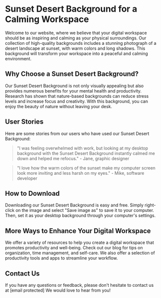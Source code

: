 <!--font:Poppins-->

# Sunset Desert Background for a Calming Workspace

Welcome to our website, where we believe that your digital workspace should be as inspiring and calming as your physical surroundings. Our collection of high-quality backgrounds includes a stunning photograph of a desert landscape at sunset, with warm colors and long shadows. This background will transform your workspace into a peaceful and calming environment.

## Why Choose a Sunset Desert Background?

Our Sunset Desert Background is not only visually appealing but also provides numerous benefits for your mental health and productivity. Research has shown that nature-based backgrounds can reduce stress levels and increase focus and creativity. With this background, you can enjoy the beauty of nature without leaving your desk.

## User Stories

Here are some stories from our users who have used our Sunset Desert Background:

> "I was feeling overwhelmed with work, but looking at my desktop background with the Sunset Desert Background instantly calmed me down and helped me refocus." - Jane, graphic designer

> "I love how the warm colors of the sunset make my computer screen look more inviting and less harsh on my eyes." - Mike, software developer

## How to Download

Downloading our Sunset Desert Background is easy and free. Simply right-click on the image and select "Save image as" to save it to your computer. Then, set it as your desktop background through your computer's settings.

## More Ways to Enhance Your Digital Workspace

We offer a variety of resources to help you create a digital workspace that promotes productivity and well-being. Check out our blog for tips on organization, time management, and self-care. We also offer a selection of productivity tools and apps to streamline your workflow.

## Contact Us

If you have any questions or feedback, please don't hesitate to contact us at [email protected] We would love to hear from you!

<!--

Write me content for website with wallpaper which alt text is:

"A photograph of a desert landscape at sunset, with warm colors and long shadows."

The name/title of the page should not be 1:1 copy of the alt text but rather a real content of the website which is using this wallpaper.

- Use markdown format 
- Start with heading
- Heading should be short and concise
- The content should look like a real website 
- The website should not be about the wallpaper, wallpaper is just a related background
- Heading should be contain work "wallpaper" or "background"
- Include real sections like references, contact, user stories, etc. use things relevant to the page purpose.
- Feel free to use structure like headings, bullets, numbering, blockquotes, paragraphs, horizontal lines, etc.
- You can use formatting like bold or _italic_
- You can include UTF-8 emojis
- Links should be only #hash anchors (and you can refer to the document itself)
- Do not include images


---


# Sunset Desert Wallpaper for your Desktop Background

Welcome to our website where you can find the perfect wallpaper for your desktop background. Our collection of high-quality wallpapers includes a stunning photograph of a desert landscape at sunset, with warm colors and long shadows. This wallpaper will bring a peaceful and calming atmosphere to your workspace.

## Why Choose Sunset Desert Wallpaper?

Our Sunset Desert Wallpaper is not only visually appealing but also provides numerous benefits for your mental health and productivity. Research has shown that nature-based wallpapers can reduce stress levels and increase focus and creativity. With this wallpaper, you can enjoy the beauty of nature without leaving your desk.

## User Stories

Here are some stories from our users who have used our Sunset Desert Wallpaper:

> "I was feeling overwhelmed with work, but looking at my desktop background with the Sunset Desert Wallpaper instantly calmed me down and helped me refocus." - Jane, graphic designer

> "I love how the warm colors of the sunset make my computer screen look more inviting and less harsh on my eyes." - Mike, software developer

## How to Download

Downloading our Sunset Desert Wallpaper is easy and free. Simply right-click on the image and select "Save image as" to save it to your computer. Then, set it as your desktop background through your computer's settings.

## References

- Kaplan, S. (1995). The restorative benefits of nature: Toward an integrative framework. Journal of environmental psychology, 15(3), 169-182.
- Berman, M. G., Jonides, J., & Kaplan, S. (2008). The cognitive benefits of interacting with nature. Psychological science, 19(12), 1207-1212.

## Contact Us

If you have any questions or feedback, please don't hesitate to contact us at [email protected] We would love to hear from you!

---
Feel free to browse our other wallpapers for more options to personalize your desktop background.


---


Heading should not include word "wallpaper". The website should not be about the wallpaper itself, wallpaper is just a related background, rewrite whole content.


---


# Find Your Zen: Transform Your Desktop with a Sunset Desert Background

Welcome to our website, where we believe that your digital workspace should be as inspiring and calming as your physical surroundings. Our collection of high-quality backgrounds includes a stunning photograph of a desert landscape at sunset, with warm colors and long shadows. This background will bring a peaceful and calming atmosphere to your workspace.

## Why Choose a Sunset Desert Background?

Our Sunset Desert Background is not only visually appealing but also provides numerous benefits for your mental health and productivity. Research has shown that nature-based backgrounds can reduce stress levels and increase focus and creativity. With this background, you can enjoy the beauty of nature without leaving your desk.

## User Stories

Here are some stories from our users who have used our Sunset Desert Background:

> "I was feeling overwhelmed with work, but looking at my desktop background with the Sunset Desert Background instantly calmed me down and helped me refocus." - Jane, graphic designer

> "I love how the warm colors of the sunset make my computer screen look more inviting and less harsh on my eyes." - Mike, software developer

## How to Download

Downloading our Sunset Desert Background is easy and free. Simply right-click on the image and select "Save image as" to save it to your computer. Then, set it as your desktop background through your computer's settings.

## More Ways to Enhance Your Digital Workspace

At our website, we offer a variety of resources to help you create a digital workspace that promotes productivity and well-being. Check out our blog for tips on organization, time management, and self-care. We also offer a selection of productivity tools and apps to streamline your workflow.

## Contact Us

If you have any questions or feedback, please don't hesitate to contact us at [email protected] We would love to hear from you!


---


Heading is too long, rewrite whole content.


---


# Transform Your Workspace with a Sunset Desert Background

Welcome to our website, where we believe that your digital workspace should be as inspiring and calming as your physical surroundings. Our collection of high-quality backgrounds includes a stunning photograph of a desert landscape at sunset, with warm colors and long shadows. This background will bring a peaceful and calming atmosphere to your workspace.

## Why Choose a Sunset Desert Background?

Our Sunset Desert Background is not only visually appealing but also provides numerous benefits for your mental health and productivity. Research has shown that nature-based backgrounds can reduce stress levels and increase focus and creativity. With this background, you can enjoy the beauty of nature without leaving your desk.

## User Stories

Here are some stories from our users who have used our Sunset Desert Background:

> "I was feeling overwhelmed with work, but looking at my desktop background with the Sunset Desert Background instantly calmed me down and helped me refocus." - Jane, graphic designer

> "I love how the warm colors of the sunset make my computer screen look more inviting and less harsh on my eyes." - Mike, software developer

## How to Download

Downloading our Sunset Desert Background is easy and free. Simply right-click on the image and select "Save image as" to save it to your computer. Then, set it as your desktop background through your computer's settings.

## More Ways to Enhance Your Digital Workspace

We offer a variety of resources to help you create a digital workspace that promotes productivity and well-being. Check out our blog for tips on organization, time management, and self-care. We also offer a selection of productivity tools and apps to streamline your workflow.

## Contact Us

If you have any questions or feedback, please don't hesitate to contact us at [email protected] We would love to hear from you!


---


Heading is too long, rewrite whole content.


---


# Sunset Desert Background for a Calming Workspace

Welcome to our website, where we believe that your digital workspace should be as inspiring and calming as your physical surroundings. Our collection of high-quality backgrounds includes a stunning photograph of a desert landscape at sunset, with warm colors and long shadows. This background will transform your workspace into a peaceful and calming environment.

## Why Choose a Sunset Desert Background?

Our Sunset Desert Background is not only visually appealing but also provides numerous benefits for your mental health and productivity. Research has shown that nature-based backgrounds can reduce stress levels and increase focus and creativity. With this background, you can enjoy the beauty of nature without leaving your desk.

## User Stories

Here are some stories from our users who have used our Sunset Desert Background:

> "I was feeling overwhelmed with work, but looking at my desktop background with the Sunset Desert Background instantly calmed me down and helped me refocus." - Jane, graphic designer

> "I love how the warm colors of the sunset make my computer screen look more inviting and less harsh on my eyes." - Mike, software developer

## How to Download

Downloading our Sunset Desert Background is easy and free. Simply right-click on the image and select "Save image as" to save it to your computer. Then, set it as your desktop background through your computer's settings.

## More Ways to Enhance Your Digital Workspace

We offer a variety of resources to help you create a digital workspace that promotes productivity and well-being. Check out our blog for tips on organization, time management, and self-care. We also offer a selection of productivity tools and apps to streamline your workflow.

## Contact Us

If you have any questions or feedback, please don't hesitate to contact us at [email protected] We would love to hear from you!


---


Write me a Google font which is best fitting for the website.

Pick from the list:
- Montserrat
- Lato
- Open Sans
- Dancing Script
- Futura
- IBM Plex Sans
- Inter
- Raleway
- Lobster
- Alegreya
- Barlow Condensed
- Playfair Display
- Great Vibes
- Orbitron
- Poppins
- Exo 2
- Roboto


Write just the font name nothing else.


---


Poppins

-->
